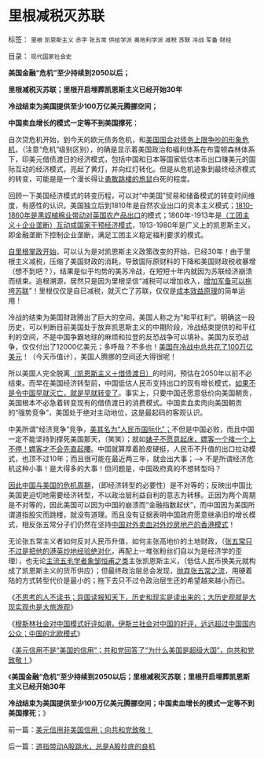 # 里根减税灭苏联

标签： `里根` `凯恩斯主义` `赤字` `张五常` `供给学派` `奥地利学派` `减税` `苏联` `冷战` `军备` `财经` 

目录： `现代国家社会史`

**美国金融“危机”至少持续到2050以后；**

**里根减税灭苏联；里根开启埋葬凯恩斯主义已经开始30年**

**冷战结束为美国提供至少100万亿美元腾挪空间；**

**中国卖血增长的模式一定等不到美国撑死**；



自次贷危机开始，到今天的欧元债务危机，和[美国国会对债务上限争吵的形象危机](../../../2011/8/11/美元信用非美国信用；向共和党致敬！.md)，（注意“危机”级别区别），的确是显示着美国政治和福利体系在布雷顿森林体系下，印美元借债渡日的经济模式，包括中国和日本等国家低估本币出口赚美元的国际互动的经济模式，亮起了黄灯，并向红灯转化。但是从危机迹象到最终经济模式的转变，可能是是一个漫长得让[勇敢跳楼的旅鼠](../../../2011/8/11/调整不是死亡；萧条不是灾难；硬着陆不是经济崩溃；.md)白死的程度。

回顾一下美国经济模式的转变历程，可以对“中美国”贸易和储备模式的转变时间维度，有感性的认识。美国独立后到1810年是自然农业出口的资本主义模式；[1810-1860年是黑奴植棉业带动对英国农产品出口](../../../2011/5/23/为什么美国南方会形成黑奴植棉业？.md)的模式；1860年-1913年是[（工团主义＋企业垄断）互动成国家干预经济模式](../../../2011/7/4/工团主义加深经济危机，向中世纪行业工会转变.md)，1913-1980年是广义上的凯恩斯主义，即金融垄断下控制企业垄断，满足工团主义稳定福利要求的模式。

[自里根掌政开始](../../../2011/5/6/里根的保守主义和格兰特总统.md)，可以认为是对凯恩斯主义政策改变的开始，已经30年！由于里根主义减税，压缩了美国财政的消耗，导致国际原财料的下降和美国财政税收暴增（想不到吧？），结果是似乎均势的美苏冷战，在短短十年内就因为苏联经济崩溃而结束。追根溯源，居然只是因为里根坚信“减税可以增加收入，[增加军备可以拖垮苏联](../../../2011/4/7/民主社会商业机会多，国防负担轻.md)”！里根仅仅是自已减税，就灭亡了苏联，仅仅是[成本效益原理](../../../2010/1/15/进化论本质规律就是成本效益定律.md)的简单运用！

冷战的结束为美国财政腾出了巨大的空间，美国人称之为“和平红利”。明确这一段历史，可以判断目前美国处于放弃凯恩斯主义的中期阶段，冷战结束提供的和平红利的空间，不是中国争霸地球的麻烦和拉登的反恐战争可以填补。美国为反恐战争，仅仅付出了12000亿美元；多呼哉？不多也！[美国在冷战中总共花了100万亿美元](../../../2011/1/21/美国是有史以来最有油水的“帝国”.md)！（今天币值计），美国人腾挪的空间还大得很呢！

所以美国人完全脱离[（凯恩斯主义＋借债渡日）](../../../2011/1/21/美元滥发，透支和屯积的被约束.md)的时间，预估在2050年以前不必结束。而早在美国经济转型前，中国低估人民币支持出口的现有增长模式，[如果不是令中国早就灭亡，就是早就转变了](../../../2008/11/3/亡于内需不振！今天仍是明朝吗？.md)。事实上，只要中国还愿意低价向美国朝贡，美国根本不必急着转变现有的借债渡日的消费模式。中国卖血卖肉向美国朝贡的“强势竞争”，美国处于绝对主动地位，这是最起码的客观认识。

中美所谓“经济竞争”竞争，[美其名为“人民币国际化”；](../../../2011/6/15/国际板推动RMB国际化的骗局.md)不但是中国必败，而且中国一定不能坚持到撑死美国那天，（笑笑）；就如[婊子不愿意起床，嫖客一个接一个上不停！嫖客才不会先直起腰](../../../2010/5/3/美国历史上最可笑的对手.md)。中国就算厚着脸皮硬挺，人民币不升值的出口拉动模式，也顶不过10年；而且很可能在最近两三年，就会出大事；——>
不是所谓经济危机这种小事！是大得多的大事！但问题是，中国政府真的不想转型吗？

[因此中国与美国的危机周期](../../../2009/7/29/中美互动的经济危机.md)，（即经济转型的必要性）是不对等的；反映出中国比美国更迫切地需要经济转型，不以政治层利益自利的意志为转移。正因为两个周期是不对等的，因此美国可以因为中国的崩溃而“金融指数起伏”，而中国因为美国所谓道指股灾而跳楼，就没有道理。而且没有证据表明中国政府愿意继承旧的增长模式，相反张五常分子们仍然在坚持[中国对外卖血对外炒房地产的香港模式](../../../2010/3/29/中国经济不可能“大香港化”，国民内需是根本.md)！

无论张五常主义者如何反对人民币升值，如何主张高地价的土地财政，（[张五常只不过是把他的港英炒地经验绝对化](../../../2009/7/23/张五常大师对现代经济学的贡献史无前例.md)，再配上一堆张粉丝们自以为是经济学的歪理），也无论[主流五毛学者象邹恒甫之类](../../../2011/7/21/经济学的良心就是据理力争　Vs&nbsp;第一流的猪狗.md)主张凯恩斯主义，（低估人民币换美元就构成了凯恩斯主义的货币供应）；但最终政治层总会发现，[抛弃张五常之流](../../../2009/7/23/马列凯恩斯张五常理论中国特色化的共同特点.md)，用硬着陆的方式转型代价是最小的；拖下去只不过令政治层生还的希望越来越小而已。

《[不思考的人不读书；异国读报知天下，历史和现实是读出来的；大历史观就是大现实观也是大旅游观](../../../2011/8/11/读书读报懂历史，学会旅游看世界.md)》

《[穆斯林社会对中国模式好评如潮，伊斯兰社会对中国的好评，远远超过中国国内公众；中国的北欧模式](../../../2011/8/11/穆斯林社会对中国模式好评如潮.md)》

《[美元信用不是“美国的信用”；共和党回答了“为什么美国是超级大国”，向共和党致敬！](../../../2011/8/11/美元信用非美国信用；向共和党致敬！.md)》

《**美国金融“危机”至少持续到2050以后；里根减税灭苏联；里根开启埋葬凯恩斯主义已经开始30年**

**冷战结束为美国提供至少100万亿美元腾挪空间；中国卖血增长的模式一定等不到美国撑死**；》

前一篇：[美元信用非美国信用；向共和党致敬！](../../../2011/8/11/美元信用非美国信用；向共和党致敬！.md)

后一篇：[道指带动A股跳水，总是A股抄底的良机](../../../2011/8/12/道指带动A股跳水，总是A股抄底的良机.md)